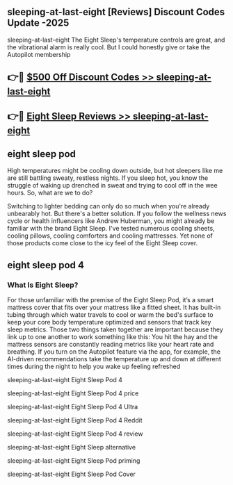 ## sleeping-at-last-eight [Reviews​] Discount Codes Update -2025

sleeping-at-last-eight The Eight Sleep's temperature controls are great, and the vibrational alarm is really cool. But I could honestly give or take the Autopilot membership

## 👉🔴 [$500 Off Discount Codes >> sleeping-at-last-eight](http://download.freeplayer.one?title=sleeping-at-last-eight&ref=18-ES)

## 👉🔴 [Eight Sleep Reviews >> sleeping-at-last-eight](http://download.freeplayer.one?title=sleeping-at-last-eight&ref=18-ES)

## eight sleep pod

High temperatures might be cooling down outside, but hot sleepers like me are still battling sweaty, restless nights. If you sleep hot, you know the struggle of waking up drenched in sweat and trying to cool off in the wee hours. So, what are we to do?

Switching to lighter bedding can only do so much when you're already unbearably hot. But there's a better solution. If you follow the wellness news cycle or health influencers like Andrew Huberman, you might already be familiar with the brand Eight Sleep. I've tested numerous cooling sheets, cooling pillows, cooling comforters and cooling mattresses. Yet none of those products come close to the icy feel of the Eight Sleep cover.

## eight sleep pod 4

### What Is Eight Sleep?

For those unfamiliar with the premise of the Eight Sleep Pod, it’s a smart mattress cover that fits over your mattress like a fitted sheet. It has built-in tubing through which water travels to cool or warm the bed's surface to keep your core body temperature optimized and sensors that track key sleep metrics. Those two things taken together are important because they link up to one another to work something like this: You hit the hay and the mattress sensors are constantly reading metrics like your heart rate and breathing. If you turn on the Autopilot feature via the app, for example, the AI-driven recommendations take the temperature up and down at different times during the night to help you wake up feeling refreshed

sleeping-at-last-eight Eight Sleep Pod 4

sleeping-at-last-eight Eight Sleep Pod 4 price

sleeping-at-last-eight Eight Sleep Pod 4 Ultra

sleeping-at-last-eight Eight Sleep Pod 4 Reddit

sleeping-at-last-eight Eight Sleep Pod 4 review

sleeping-at-last-eight Eight Sleep alternative

sleeping-at-last-eight Eight Sleep Pod priming

sleeping-at-last-eight Eight Sleep Pod Cover
